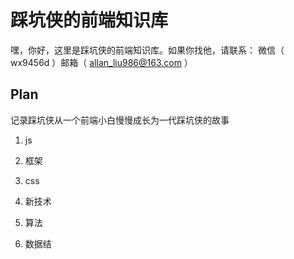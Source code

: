 # 踩坑侠的前端知识库

嘿，你好，这里是踩坑侠的前端知识库。如果你找他，请联系： 微信（ wx9456d ）邮箱（ allan_liu986@163.com ）

## Plan
记录踩坑侠从一个前端小白慢慢成长为一代踩坑侠的故事
1. js
2. 框架
3. css
4. 新技术
5. 算法

6. 数据结


